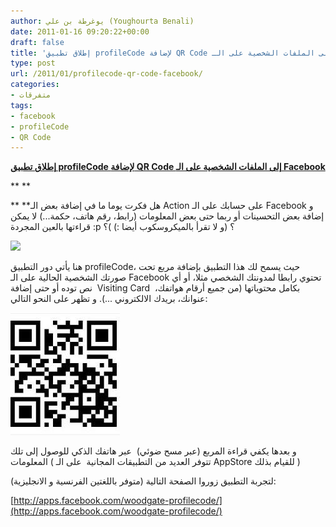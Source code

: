 ```yaml
---
author: يوغرطة بن علي (Youghourta Benali)
date: 2011-01-16 09:20:22+00:00
draft: false
title: 'إطلاق تطبيق profileCode لإضافة QR Code إلى الملفات الشخصية على الـ Facebook '
type: post
url: /2011/01/profilecode-qr-code-facebook/
categories:
- متفرقات
tags:
- facebook
- profileCode
- QR Code
---
```


**[إطلاق تطبيق profileCode لإضافة QR Code إلى الملفات الشخصية على الـ Facebook](https://www.it-scoop.com/2011/01/profilecode-qr-code-facebook/)**




**
**





** **هل فكرت يوما ما في إضافة بعض الـ Action على حسابك على الـ Facebook و إضافة بعض التحسينات أو ربما حتى بعض المعلومات (رابط، رقم هاتف، حكمة...) لا يمكن قراءتها بالعين المجردة :p ؟ (و لا تقرأ بالميكروسكوب أيضا :) )؟




[![](http://94.23.239.98/profilecode-facebook/site/img/promo.jpg )
](https://www.it-scoop.com/2011/01/profilecode-qr-code-facebook/)




هنا يأتي دور التطبيق profileCode، حيث يسمح لك هذا التطبيق بإضافة مربع تحت صورتك الشخصية الحالية على الـ Facebook تحتوي رابطا لمدونتك الشخصي مثلا، أو أي نص توده أو حتى إضافة  Visiting Card  بكامل محتوياتها (من جميع أرقام هواتفك، عنوانك، بريدك الالكتروني ...). و تظهر على النحو التالي:


[![](it-scoopLink-QRCode.jpg)
](https://www.it-scoop.com/2011/01/profilecode-qr-code-facebook/)

و بعدها يكفي قراءة المربع (عبر مسح ضوئي)  عبر هاتفك الذكي للوصول إلى تلك المعلومات ( تتوفر العديد من التطبيقات المجانية  على الـ AppStore للقيام بذلك )

لتجربة التطبيق زوروا الصفحة التالية (متوفر باللغتين الفرنسية و الانجليزية):

[http://apps.facebook.com/woodgate-profilecode/](http://apps.facebook.com/woodgate-profilecode/)
